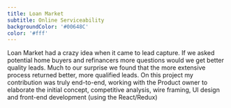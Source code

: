```yaml
---
title: Loan Market
subtitle: Online Serviceability
backgroundColor: '#00648C'
color: '#fff'
---
```


Loan Market had a crazy idea when it came to lead capture. If we asked potential home buyers and refinancers more questions would we get better quality leads. Much to our surprise we found that the more extensive process returned better, more qualified leads. On this project my contribution was truly end-to-end, working with the Product owner to elaborate the initial concept, competitive analysis, wire framing, UI design and front-end development (using the React/Redux)
